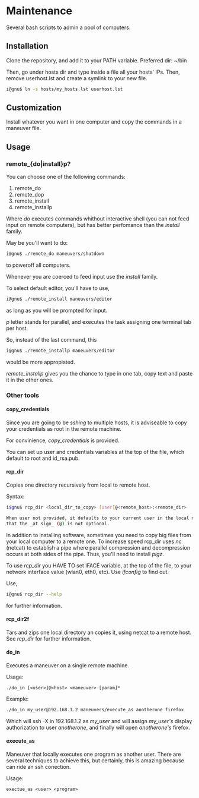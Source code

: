 # Maintenance

Several bash scripts to admin a pool of computers.

## Installation

Clone the repository, and add it to your PATH variable. 
Preferred dir: ~/bin

Then, go under hosts dir and type inside a file all your hosts' IPs.
Then, remove userhost.lst and create a symlink to your new file.

```bash
i@gnu$ ln -s hosts/my_hosts.lst userhost.lst
```

## Customization

Install whatever you want in one computer and copy the commands in a maneuver file.

## Usage

### remote_{do|install}p?

You can choose one of the following commands:

1. remote_do
1. remote_dop
1. remote_install
1. remote_installp

Where _do_ executes commands whithout interactive shell (you can not feed input on remote computers), but 
has better perfomance than the _install_ family.

May be you'll want to do:

```bash
i@gnu$ ./remote_do maneuvers/shutdown
```

to poweroff all computers.

Whenever you are coerced to feed input use the _install_ family.

To select default editor, you'll have to use,
```bash
i@gnu$ ./remote_install maneuvers/editor
```
as long as you will be prompted for input.

_p_ letter stands for parallel, and executes the task assigning one terminal tab per host.

So, instead of the last command, this

```bash
i@gnu$ ./remote_installp maneuvers/editor
```
would be more appropiated. 

_remote_installp_ gives you the chance to type in one tab, copy text and paste it in the other ones.

### Other tools

#### copy_credentials

Since you are going to be _sshing_ to multiple hosts, it is adviseable to copy your credentials as root 
in the remote machine.

For convinience, _copy_credentials_ is provided.

You can set up user and credentials variables at the top of the file, which default to root and id_rsa.pub.

#### rcp_dir

Copies one directory recursively from local to remote host.

Syntax:

```bash
i$gnu$ rcp_dir <local_dir_to_copy> [user]@<remote_host>:<remote_dir>

When user not provided, it defaults to your current user in the local machine. Please, notice
that the _at sign_ (@) is not optional.
```

In addition to installing software, sometimes you need to copy big files from your local computer to a remote one.  To increase speed rcp_dir uses _nc_ (netcat) to establish a pipe where parallel compression and decompression 
occurs at both sides of the pipe. Thus, you'll need to install _pigz_.

To use _rcp_dir_ you HAVE TO set IFACE variable, at the top of the file,  to your network interface value (wlan0, eth0, etc). Use _ifconfig_ to 
find out.

Use, 
```bash
i@gnu$ rcp_dir --help
```
for further information.


#### rcp_dir2f

Tars and zips one local directory an copies it, using netcat to a remote host. See _rcp_dir_ for further information.


#### do_in

Executes a maneuver on a single remote machine.

Usage:   

    ./do_in [<user>]@<host> <maneuver> [param]* 

Example: 
```bash
./do_in my_user@192.168.1.2 maneuvers/execute_as anotherone firefox
```

Which will ssh -X in 192.168.1.2 as _my_user_ and will assign _my_user's_ display 
authorization to user _anotherone_, and finally will open _anotherone's_ firefox.


#### execute_as

Maneuver that locally executes one program as another user. There are several techniques to achieve
this, but certainly, this is amazing because can ride an ssh conection.

Usage:

    exectue_as <user> <program>
  
